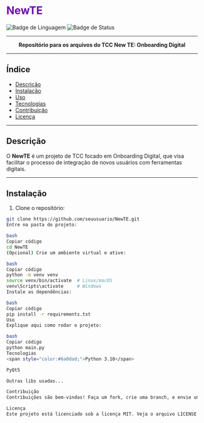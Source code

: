 # <span style="color:#6a0dad;">NewTE</span>

![Badge de Linguagem](https://img.shields.io/badge/python-3.10-blue)
![Badge de Status](https://img.shields.io/badge/status-em%20desenvolvimento-purple)

---

<p align="center">
  <strong>Repositório para os arquivos do TCC New TE: Onboarding Digital</strong>
</p>

---

## Índice

- [Descrição](#descrição)
- [Instalação](#instalação)
- [Uso](#uso)
- [Tecnologias](#tecnologias)
- [Contribuição](#contribuição)
- [Licença](#licença)

---

## Descrição

O **NewTE** é um projeto de TCC focado em Onboarding Digital, que visa facilitar o processo de integração de novos usuários com ferramentas digitais.

---

## Instalação

1. Clone o repositório:

```bash
git clone https://github.com/seuusuario/NewTE.git
Entre na pasta do projeto:

bash
Copiar código
cd NewTE
(Opcional) Crie um ambiente virtual e ative:

bash
Copiar código
python -m venv venv
source venv/bin/activate  # Linux/macOS
venv\Scripts\activate     # Windows
Instale as dependências:

bash
Copiar código
pip install -r requirements.txt
Uso
Explique aqui como rodar o projeto:

bash
Copiar código
python main.py
Tecnologias
<span style="color:#6a0dad;">Python 3.10</span>

PyQt5

Outras libs usadas...

Contribuição
Contribuições são bem-vindas! Faça um fork, crie uma branch, e envie um pull request :)

Licença
Este projeto está licenciado sob a licença MIT. Veja o arquivo LICENSE para mais detalhes.
